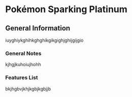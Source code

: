 # Pokémon Sparking Platinum
## General Information
iuyghiykghihkghghikgikgighjghijgijgio
### General Notes
kjhgjkuhoiujhohh
### Features List
bkjhgbvjkhjkgbjkgbjjb